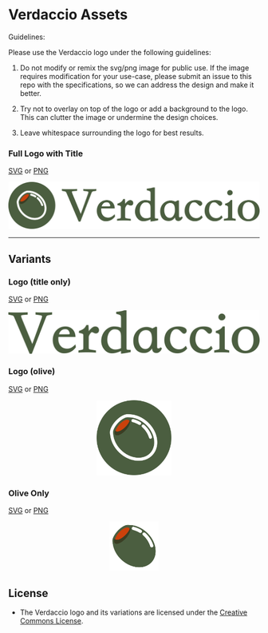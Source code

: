 # Verdaccio Assets

Guidelines:

Please use the Verdaccio logo under the following guidelines:

1. Do not modify or remix the svg/png image for public use. If the image requires modification for your use-case, please submit an issue to this repo with the specifications, so we can address the design and make it better.

2. Try not to overlay on top of the logo or add a background to the logo. This can clutter the image or undermine the design choices.

3. Leave whitespace surrounding the logo for best results.

### Full Logo with Title

[SVG](verdaccio-circle-flat-full.svg) or [PNG](verdaccio-circle-flat-full.png)

<p align="center">
  <img alt="Verdaccio logo" src="https://github.com/kgrubb/verdaccio-assets/blob/master/verdaccio-circle-flat-full.png?raw=true" width="802"/>
</p>

---

## Variants

### Logo (title only)

[SVG](verdaccio-title.svg) or [PNG](verdaccio-title.png)

<p align="center">
  <img alt="Verdaccio logo (title only) with shadow" src="https://github.com/kgrubb/verdaccio-assets/blob/master/verdaccio-title.png?raw=true" width="809"/>
</p>


### Logo (olive)

[SVG](verdaccio-olive.svg) or [PNG](verdaccio-olive.png)

<p align="center">
  <img alt="Verdaccio logo (olive outline in flat circle)" src="https://github.com/kgrubb/verdaccio-assets/blob/master/verdaccio-olive.png?raw=true" width="150"/>
</p>

### Olive Only

[SVG](olive-only.svg) or [PNG](olive-only.png)

<p align="center">
  <img alt="Verdaccio olive" src="https://github.com/kgrubb/verdaccio-assets/blob/master/olive-only.png?raw=true" width="100"/>
</p>

## License

* The Verdaccio logo and its variations are licensed under the [Creative Commons License](./LICENSE).


